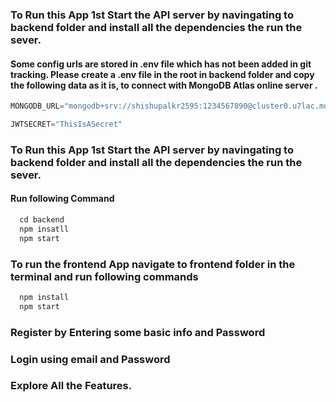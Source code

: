 ### To Run this App 1st Start the API server by navingating to backend folder and  install all the dependencies the run the sever.

#### Some config urls are stored in .env file which has not been added in git tracking. Please create a .env file in the root in backend folder and copy the following data as it is, to connect with MongoDB Atlas online server .  

```js
MONGODB_URL="mongodb+srv://shishupalkr2595:1234567890@cluster0.u7lac.mongodb.net/todoApp?retryWrites=true&w=majority"

JWTSECRET="ThisIsASecret"

```
### To Run this App 1st Start the API server by navingating to backend folder and  install all the dependencies the run the sever.

#### Run following Command

```js
  cd backend
  npm insatll
  npm start
```

### To run the frontend App navigate to  frontend folder in the terminal and run following commands  
```js
  npm install
  npm start
```
### Register by Entering some basic info and Password
### Login using email and Password
### Explore All the Features.